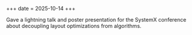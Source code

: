 +++
date = 2025-10-14
+++

Gave a lightning talk and poster presentation for the SystemX conference about decoupling layout optimizations from algorithms.
